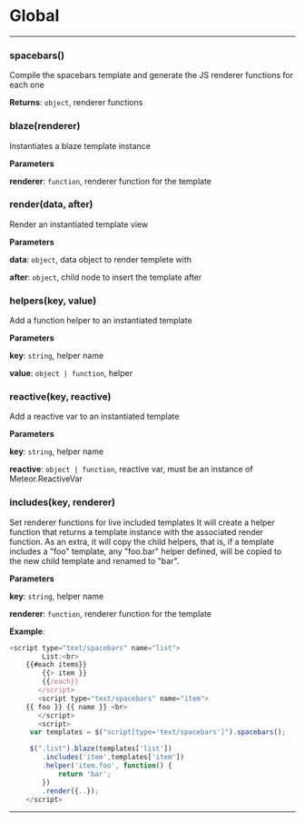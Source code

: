 # Global





* * *

### spacebars() 

Compile the spacebars template and generate the JS renderer functions for each one

**Returns**: `object`, renderer functions


### blaze(renderer) 

Instantiates a blaze template instance

**Parameters**

**renderer**: `function`, renderer function for the template



### render(data, after) 

Render an instantiated template view

**Parameters**

**data**: `object`, data object to render templete with

**after**: `object`, child node to insert the template after



### helpers(key, value) 

Add a function helper to an instantiated template

**Parameters**

**key**: `string`, helper name

**value**: `object | function`, helper



### reactive(key, reactive) 

Add a reactive var to an instantiated template

**Parameters**

**key**: `string`, helper name

**reactive**: `object | function`, reactive var, must be an instance of Meteor.ReactiveVar



### includes(key, renderer) 

Set renderer functions for live included templates
It will create a helper function that returns a template instance with the associated render function. As an extra, it will copy the child helpers, that is, if a template includes a "foo" template, any "foo.bar" helper defined, will be copied to the new child template and renamed to "bar".

**Parameters**

**key**: `string`, helper name

**renderer**: `function`, renderer function for the template


**Example**:
```js
<script type="text/spacebars" name="list">
    	List:<br>
	{{#each items}}
		{{> item }}
        {{/each}}
       </script>
       <script type="text/spacebars" name="item">
	{{ foo }} {{ name }} <br>
       </script>
       <script>
	 var templates = $("script[type='text/spacebars']").spacebars();

	 $(".list").blaze(templates['list'])
		.includes('item',templates['item'])
		.helper('item.foo', function() {
			return 'bar';
		})
		.render({..});
	</script> 
```



* * *











